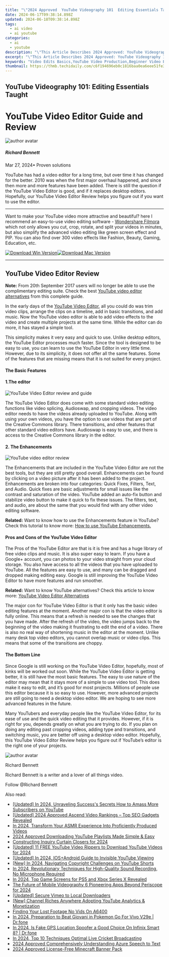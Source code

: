 ```yaml
---
title: "\"2024 Approved  YouTube Videography 101  Editing Essentials Taught\""
date: 2024-06-17T09:38:14.898Z
updated: 2024-06-18T09:38:14.898Z
tags:
  - ai video
  - ai youtube
categories:
  - ai
  - youtube
description: "\"This Article Describes 2024 Approved: YouTube Videography 101: Editing Essentials Taught\""
excerpt: "\"This Article Describes 2024 Approved: YouTube Videography 101: Editing Essentials Taught\""
keywords: "Video Edits Basics,YouTube Video Production,Beginner Video Editing,Editing Techniques for YouTubers,Essential Video Editor Tips,Fundamental Video Editing Skills,First Steps in Video Editing"
thumbnail: https://thmb.techidaily.com/c6f194696eb0c1816baa0ea6eee51fe354f8a71c5648179d5bd043f05b446b5b.jpg
---
```


## YouTube Videography 101: Editing Essentials Taught

# YouTube Video Editor Guide and Review

![author avatar](https://images.wondershare.com/filmora/article-images/richard-bennett.jpg)

##### Richard Bennett

 Mar 27, 2024• Proven solutions

YouTube has had a video editor for a long time, but over time it has changed for the better. 2010 was when the first major overhaul happened, and since then more and more features have been added. There is still the question if the YouTube Video Editor is good, and if it replaces desktop editors. Hopefully, our YouTube Video Editor Review helps you figure out if you want to use the editor.

---

Want to make your YouTube video more attractive and beautiful? here I recommend an easy-to-use video editing software - [Wondershare Filmora](https://tools.techidaily.com/wondershare/filmora/download/) which not only allows you cut, crop, rotate, and split your videos in minutes, but also simplify the advanced video editing like green screen effect and PIP. You can also find over 300 video effects like Fashion, Beauty, Gaming, Education, etc.

[![Download Win Version](https://images.wondershare.com/filmora/guide/download-btn-win.jpg)](https://tools.techidaily.com/wondershare/filmora/download/)[![Download Mac Version](https://images.wondershare.com/filmora/guide/download-btn-mac.jpg)](https://tools.techidaily.com/wondershare/filmora/download/)

---

## YouTube Video Editor Review

**Note:** From 20th September 2017 users will no longer be able to use the complimentary editing suite. Check the best [YouTube video editor alternatives](https://tools.techidaily.com/wondershare/filmora/download/) from this complete guide.

In the early days of the [YouTube Video Editor](https://www.youtube.com/editor), all you could do was trim video clips, arrange the clips on a timeline, add in basic transitions, and add music. Now the YouTube video editor is able to add video effects to the video and create multiple projects at the same time. While the editor can do more, it has stayed a simple tool.

This simplicity makes it very easy and quick to use. Unlike desktop editors, the YouTube Editor processes much faster. Since the tool is designed to be easy to use, you can learn to use the YouTube Editor in very little time. However, due to its simplicity, it does not offer all the same features. Some of the features that are missing means that it is not suited for every project.

#### **The Basic Features**

#### 1.The editor

![YouTube Video Editor review and guide](https://images.wondershare.com/filmora/article-images/add-music-to-youtube-video-6.jpg)

The YouTube Video Editor does come with some standard video editing functions like video splicing, Audioswap, and cropping videos. The video editor needs to have the videos already uploaded to YouTube. Along with using your own videos, you have the option to use videos that are part of the Creative Commons library. There transitions, and other features that other standard video editors have. Audioswap is easy to use, and there is access to the Creative Commons library in the editor.

#### 2. The Enhancements

![YouTube video editor review](https://images.wondershare.com/filmora/article-images/quick-fix.jpg)

The Enhancements that are included in the YouTube Video Editor are not the best tools, but they are still pretty good overall. Enhancements can be found by clicking on a video picture after it has been added to the project. Enhancements are broken into four categories: Quick Fixes, Filters, Text, and Audio. Quick fixes are basic adjustments for small issues like the contrast and saturation of the video. YouTube added an auto-fix button and stabilize video button to make it quick to fix these issues. The filters, text, and audio, are about the same that you would find with any other video editing software.

**Related:** Want to know how to use the Enhancements feature in YouTube? Check this tutorial to know more: [How to use YouTube Enhancements.](https://tools.techidaily.com/wondershare/filmora/download/)

#### **Pros and Cons of the YouTube Video Editor**

The Pros of the YouTube Editor are that is it is free and has a huge library of free video clips and music. It is also super easy to learn. If you have a Google+ account, you can photos to your video straight from your cloud storage. You also have access to all the videos that you have uploaded to YouTube. All the features are easy to use, and many can be dragged and dropped making editing easy. Google is still improving the YouTube Video Editor to have more features and run smoother.

**Related:** Want to know YouTube alternatives? Check this article to know more: [YouTube Video Editor Alternatives](https://tools.techidaily.com/wondershare/filmora/download/)

The major con for YouTube Video Editor is that it only has the basic video editing features at the moment. Another major con is that the video editor is fully online. This means that a refresh is needed to see the changes that you have made. After the refresh of the video, the video jumps back to the beginning of the video making it frustrating to edit the end of a video. There is also no real way of shortening music in the editor at the moment. Unlike many desk top video editors, you cannot overlap music or video clips. This means that some of the transitions are choppy.

#### **The Bottom Line**

Since Google is still working on the YouTube Video Editor, hopefully, most of kinks will be worked out soon. While the YouTube Video Editor is getting better, it is still have the most basic features. The easy to use nature of the editor may mean that it stays more of a simple to use video tool. This does make it easy to edit, and it’s good for most projects. Millions of people use this editor because it is so easy to use. However, more advanced projects are still going to need a desktop video editor. We are hoping to see more advanced features in the future.

Many YouTubers and everyday people like the YouTube Video Editor, for its ease of use and the quick video editing that it provides. However, if it is right for you, depends greatly on what you are trying to do. If you plan on doing any editing past cropping videos, adding type and transitions, and switching music, you are better off using a desktop video editor. Hopefully, this YouTube Video Editor Review helps you figure out if YouTube’s editor is the right one of your projects.

![author avatar](https://images.wondershare.com/filmora/article-images/richard-bennett.jpg)

Richard Bennett

Richard Bennett is a writer and a lover of all things video.

Follow @Richard Bennett


<ins class="adsbygoogle"
     style="display:block"
     data-ad-format="autorelaxed"
     data-ad-client="ca-pub-7571918770474297"
     data-ad-slot="1223367746"></ins>



<ins class="adsbygoogle"
     style="display:block"
     data-ad-client="ca-pub-7571918770474297"
     data-ad-slot="8358498916"
     data-ad-format="auto"
     data-full-width-responsive="true"></ins>

<span class="atpl-alsoreadstyle">Also read:</span>
<div><ul>
<li><a href="https://youtube-data.techidaily.com/ed-in-2024-unraveling-successs-secrets-how-to-amass-more-subscribers-on-youtube/"><u>[Updated] In 2024, Unraveling Success's Secrets  How to Amass More Subscribers on YouTube</u></a></li>
<li><a href="https://youtube-data.techidaily.com/ed-2024-approved-ascend-video-rankings-top-seo-gadgets-revealed/"><u>[Updated] 2024 Approved  Ascend Video Rankings – Top SEO Gadgets Revealed</u></a></li>
<li><a href="https://youtube-data.techidaily.com/24-transform-your-asmr-experience-into-proficiently-produced-videos/"><u>In 2024, Transform Your ASMR Experience Into Proficiently Produced Videos</u></a></li>
<li><a href="https://youtube-data.techidaily.com/approved-downloading-youtube-playlists-made-simple-and-easy/"><u>2024 Approved  Downloading YouTube Playlists Made Simple & Easy</u></a></li>
<li><a href="https://youtube-data.techidaily.com/ructing-inquiry-curtain-closers-for-2024/"><u>Constructing Inquiry Curtain Closers for 2024</u></a></li>
<li><a href="https://youtube-data.techidaily.com/ed-11-free-youtube-video-rippers-to-download-youtube-videos-for-2024/"><u>[Updated] 11 FREE YouTube Video Rippers to Download YouTube Videos for 2024</u></a></li>
<li><a href="https://youtube-data.techidaily.com/ed-in-2024-iosplusandroid-guide-to-invisible-youtube-viewing/"><u>[Updated] In 2024, IOS+Android Guide to Invisible YouTube Viewing</u></a></li>
<li><a href="https://youtube-data.techidaily.com/n-2024-navigating-copyright-challenges-on-youtube-shorts/"><u>[New] In 2024, Navigating Copyright Challenges on YouTube Shorts</u></a></li>
<li><a href="https://youtube-data.techidaily.com/24-revolutionary-techniques-for-high-quality-sound-recording-no-microphone-required/"><u>In 2024, Revolutionary Techniques for High-Quality Sound Recording, No Microphone Required</u></a></li>
<li><a href="https://some-skills.techidaily.com/in-2024-top-game-screens-for-ps5-and-xbox-series-x-revealed/"><u>In 2024, Top Game Screens for PS5 and Xbox Series X Revealed</u></a></li>
<li><a href="https://some-skills.techidaily.com/the-future-of-mobile-videography-6-pioneering-apps-beyond-periscope-for-2024/"><u>The Future of Mobile Videography  6 Pioneering Apps Beyond Periscope for 2024</u></a></li>
<li><a href="https://vimeo-videos.techidaily.com/updated-secure-vimeo-to-local-downloaders/"><u>[Updated] Secure Vimeo to Local Downloaders</u></a></li>
<li><a href="https://youtube-videos.techidaily.com/new-channel-riches-anywhere-adopting-youtube-analytics-and-monetization/"><u>[New] Channel Riches Anywhere  Adopting YouTube Analytics & Monetization</u></a></li>
<li><a href="https://extra-information.techidaily.com/finding-your-lost-footage-no-vids-on-a6400/"><u>Finding Your Lost Footage  No Vids On A6400</u></a></li>
<li><a href="https://change-location.techidaily.com/in-2024-preparation-to-beat-giovani-in-pokemon-go-for-vivo-v29e-drfone-by-drfone-virtual-android/"><u>In 2024, Preparation to Beat Giovani in Pokemon Go For Vivo V29e | Dr.fone</u></a></li>
<li><a href="https://phone-solutions.techidaily.com/in-2024-is-fake-gps-location-spoofer-a-good-choice-on-infinix-smart-8-drfone-by-drfone-virtual-android/"><u>In 2024, Is Fake GPS Location Spoofer a Good Choice On Infinix Smart 8? | Dr.fone</u></a></li>
<li><a href="https://some-approaches.techidaily.com/in-2024-top-10-techniques-optimal-live-cricket-broadcasting/"><u>In 2024, Top 10 Techniques  Optimal Live Cricket Broadcasting</u></a></li>
<li><a href="https://extra-lessons.techidaily.com/2024-approved-comprehensively-understanding-azure-speech-to-text/"><u>2024 Approved  Comprehensively Understanding Azure Speech to Text</u></a></li>
<li><a href="https://youtube-stream.techidaily.com/2024-approved-license-free-minecraft-banner-pack/"><u>2024 Approved  License-Free Minecraft Banner Pack</u></a></li>
</ul></div>
